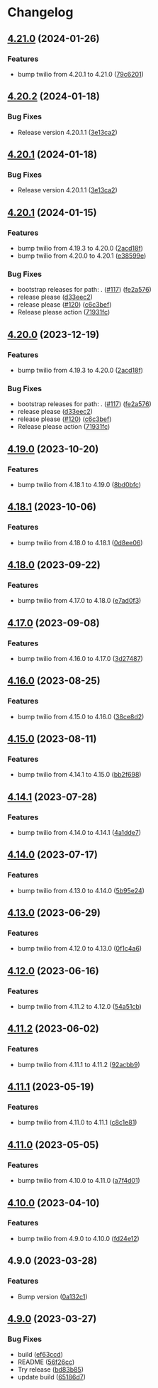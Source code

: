 # Changelog

## [4.21.0](https://github.com/somleng/somleng-node/compare/v4.20.2...v4.21.0) (2024-01-26)


### Features

* bump twilio from 4.20.1 to 4.21.0 ([79c6201](https://github.com/somleng/somleng-node/commit/79c620113708fc0cc5c311bdabd81022a5d94e65))

## [4.20.2](https://github.com/somleng/somleng-node/compare/v4.20.1...v4.20.2) (2024-01-18)


### Bug Fixes

* Release version 4.20.1.1 ([3e13ca2](https://github.com/somleng/somleng-node/commit/3e13ca24f194412459acc06044cade0dcd4ffd6d))

## [4.20.1](https://github.com/somleng/somleng-node/compare/v4.20.1...v4.20.1) (2024-01-18)


### Bug Fixes

* Release version 4.20.1.1 ([3e13ca2](https://github.com/somleng/somleng-node/commit/3e13ca24f194412459acc06044cade0dcd4ffd6d))

## [4.20.1](https://github.com/somleng/somleng-node/compare/v4.20.0...v4.20.1) (2024-01-15)


### Features

* bump twilio from 4.19.3 to 4.20.0 ([2acd18f](https://github.com/somleng/somleng-node/commit/2acd18f51c5d3e6197cbad12ed4cb4bc2d3374c4))
* bump twilio from 4.20.0 to 4.20.1 ([e38599e](https://github.com/somleng/somleng-node/commit/e38599e6b4dae1e4f598fb32d26440f59157dc44))


### Bug Fixes

* bootstrap releases for path: . ([#117](https://github.com/somleng/somleng-node/issues/117)) ([fe2a576](https://github.com/somleng/somleng-node/commit/fe2a5761ad9c5c92d592fb24e8208372093f5f42))
* release please ([d33eec2](https://github.com/somleng/somleng-node/commit/d33eec2920100010e4795b4394a43ac16f4206b1))
* release please ([#120](https://github.com/somleng/somleng-node/issues/120)) ([c6c3bef](https://github.com/somleng/somleng-node/commit/c6c3bef9070a900a3ca4b84fd8272e2bcbaec5c6))
* Release please action ([71931fc](https://github.com/somleng/somleng-node/commit/71931fc7dfb6242f4c4a0a84649d94792f55f9cb))

## [4.20.0](https://github.com/somleng/somleng-node/compare/v4.20.0...v4.20.0) (2023-12-19)


### Features

* bump twilio from 4.19.3 to 4.20.0 ([2acd18f](https://github.com/somleng/somleng-node/commit/2acd18f51c5d3e6197cbad12ed4cb4bc2d3374c4))


### Bug Fixes

* bootstrap releases for path: . ([#117](https://github.com/somleng/somleng-node/issues/117)) ([fe2a576](https://github.com/somleng/somleng-node/commit/fe2a5761ad9c5c92d592fb24e8208372093f5f42))
* release please ([d33eec2](https://github.com/somleng/somleng-node/commit/d33eec2920100010e4795b4394a43ac16f4206b1))
* release please ([#120](https://github.com/somleng/somleng-node/issues/120)) ([c6c3bef](https://github.com/somleng/somleng-node/commit/c6c3bef9070a900a3ca4b84fd8272e2bcbaec5c6))
* Release please action ([71931fc](https://github.com/somleng/somleng-node/commit/71931fc7dfb6242f4c4a0a84649d94792f55f9cb))

## [4.19.0](https://github.com/somleng/somleng-node/compare/v4.18.1...v4.19.0) (2023-10-20)


### Features

* bump twilio from 4.18.1 to 4.19.0 ([8bd0bfc](https://github.com/somleng/somleng-node/commit/8bd0bfcb1b4219a0f9c2871753ef852878acfa72))

## [4.18.1](https://github.com/somleng/somleng-node/compare/v4.18.0...v4.18.1) (2023-10-06)


### Features

* bump twilio from 4.18.0 to 4.18.1 ([0d8ee06](https://github.com/somleng/somleng-node/commit/0d8ee06dbc466cf86328ad55b59fea7d433305e4))

## [4.18.0](https://github.com/somleng/somleng-node/compare/v4.17.0...v4.18.0) (2023-09-22)


### Features

* bump twilio from 4.17.0 to 4.18.0 ([e7ad0f3](https://github.com/somleng/somleng-node/commit/e7ad0f3c9aa28252c4f55649d77d3e503f8e436a))

## [4.17.0](https://github.com/somleng/somleng-node/compare/v4.16.0...v4.17.0) (2023-09-08)


### Features

* bump twilio from 4.16.0 to 4.17.0 ([3d27487](https://github.com/somleng/somleng-node/commit/3d27487da64690a3bdc4c6ea37f47aca1d01e491))

## [4.16.0](https://github.com/somleng/somleng-node/compare/v4.15.0...v4.16.0) (2023-08-25)


### Features

* bump twilio from 4.15.0 to 4.16.0 ([38ce8d2](https://github.com/somleng/somleng-node/commit/38ce8d25681381e4ad21855ce054bb8a0cdbe3d7))

## [4.15.0](https://github.com/somleng/somleng-node/compare/v4.14.1...v4.15.0) (2023-08-11)


### Features

* bump twilio from 4.14.1 to 4.15.0 ([bb2f698](https://github.com/somleng/somleng-node/commit/bb2f6981948b469fd5b6ba52ccc0be75b7aad7bd))

## [4.14.1](https://github.com/somleng/somleng-node/compare/v4.14.0...v4.14.1) (2023-07-28)


### Features

* bump twilio from 4.14.0 to 4.14.1 ([4a1dde7](https://github.com/somleng/somleng-node/commit/4a1dde71bfa5674387a773aa53dd58e33b4c838a))

## [4.14.0](https://github.com/somleng/somleng-node/compare/v4.13.0...v4.14.0) (2023-07-17)


### Features

* bump twilio from 4.13.0 to 4.14.0 ([5b95e24](https://github.com/somleng/somleng-node/commit/5b95e24209b7ab667b71638e9ba1ec2d7cd0a58a))

## [4.13.0](https://github.com/somleng/somleng-node/compare/v4.12.0...v4.13.0) (2023-06-29)


### Features

* bump twilio from 4.12.0 to 4.13.0 ([0f1c4a6](https://github.com/somleng/somleng-node/commit/0f1c4a63a8ae53a1c0b406811ab78f7936846eff))

## [4.12.0](https://github.com/somleng/somleng-node/compare/v4.11.2...v4.12.0) (2023-06-16)


### Features

* bump twilio from 4.11.2 to 4.12.0 ([54a51cb](https://github.com/somleng/somleng-node/commit/54a51cb4e1a920655f6cd64bdcc24702c64828fa))

## [4.11.2](https://github.com/somleng/somleng-node/compare/v4.11.1...v4.11.2) (2023-06-02)


### Features

* bump twilio from 4.11.1 to 4.11.2 ([92acbb9](https://github.com/somleng/somleng-node/commit/92acbb905115381ffe47affce41f8ff3849ac38b))

## [4.11.1](https://github.com/somleng/somleng-node/compare/v4.11.0...v4.11.1) (2023-05-19)


### Features

* bump twilio from 4.11.0 to 4.11.1 ([c8c1e81](https://github.com/somleng/somleng-node/commit/c8c1e81117879d34ccf27ca12534db096900d235))

## [4.11.0](https://github.com/somleng/somleng-node/compare/v4.10.0...v4.11.0) (2023-05-05)


### Features

* bump twilio from 4.10.0 to 4.11.0 ([a7f4d01](https://github.com/somleng/somleng-node/commit/a7f4d011dfe0536a74f90068e8e815ddbdee38e3))

## [4.10.0](https://github.com/somleng/somleng-node/compare/v4.9.0...v4.10.0) (2023-04-10)


### Features

* bump twilio from 4.9.0 to 4.10.0 ([fd24e12](https://github.com/somleng/somleng-node/commit/fd24e121784f5412b0cb33fd31bee467b07e629a))

## 4.9.0 (2023-03-28)


### Features

* Bump version ([0a132c1](https://github.com/somleng/somleng-node/commit/0a132c163cb34cc97a3808a46f7f6e23fcc98242))

## [4.9.0](https://github.com/somleng/somleng-node/compare/v4.9.0...v4.9.0) (2023-03-27)


### Bug Fixes

* build ([ef63ccd](https://github.com/somleng/somleng-node/commit/ef63ccdb92af168c7c885a159492c3122d304aab))
* README ([56f26cc](https://github.com/somleng/somleng-node/commit/56f26ccd2593ff1d7e7e3bbb5ad872837e32bda4))
* Try release ([bd83b85](https://github.com/somleng/somleng-node/commit/bd83b85de325fdeb8faf6c67a1491a1ed3c957a5))
* update build ([65186d7](https://github.com/somleng/somleng-node/commit/65186d76a9db4a622d2c4c93f7abd02be34856c1))
